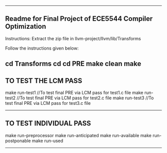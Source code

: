 -----------------------------------------------------------
Readme for Final Project of ECE5544 Compiler Optimization
-----------------------------------------------------------
Instructions:
Extract the zip file in llvm-project/llvm/lib/Transforms

Follow the instructions given below:

cd Transforms
cd <zip-folder>
cd PRE
make clean
make
-----------------------------------------------------------
TO TEST THE LCM PASS
-----------------------------------------------------------

make run-test1      //To test final PRE via LCM pass for test1.c file
make run-test2      //To test final PRE via LCM pass for test2.c file
make run-test3      //To test final PRE via LCM pass for test3.c file

------------------------------------------------------------
TO TEST INDIVIDUAL PASS
------------------------------------------------------------
make run-preprocessor
make run-anticipated
make run-available
make run-postponable
make run-used

------------------------------------------------------------
